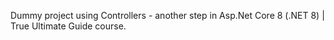 Dummy project using Controllers - another step in Asp.Net Core 8 (.NET 8) | True Ultimate Guide course.
